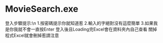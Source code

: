 # MovieSearch.exe
登入步驟提示:\n
1.按密碼提示你就知道惹
2.輸入的字絕對沒有這麼簡單
3.如果我是你我就不會一直按Enter
登入後且Loading完Excel會在資料夾內自己查看
關掉程式Excel就會刪掉惹請注意
